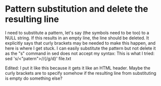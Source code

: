 
# Pattern substitution and delete the resulting line

I need to substitute a pattern, let's say  (the symbols need to be too) to a NULL string.
If this results in an empty line, the line should be deleted. It explicitly says that curly brackets may be needed to make this happen, and here is where I get stuck.
I can easily substitute the pattern but not delete it as the "s" command in sed does not accept my syntax:
This is what I tried:
sed 's/<"patern">//{/g/d}' file.txt   

Edited: I put it like this because it gets it like an HTML header.
Maybe the curly brackets are to specify somehow if the resulting line from substituting is empty do something else?

        